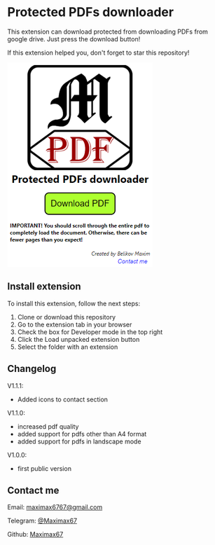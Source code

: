 # Protected PDFs downloader

This extension can download protected from downloading PDFs from google drive. Just press the download button!

If this extension helped you, don't forget to star this repository!

![Extension view](image.png)

## Install extension

To install this extension, follow the next steps:
1. Clone or download this repository
2. Go to the extension tab in your browser
3. Check the box for Developer mode in the top right
4. Click the Load unpacked extension button
5. Select the folder with an extension

## Changelog

V1.1.1:
- Added icons to contact section

V1.1.0:
- increased pdf quality
- added support for pdfs other than A4 format
- added support for pdfs in landscape mode

V1.0.0:
- first public version
## Contact me

Email: [maximax6767@gmail.com](mailto:maximax6767@gmail.com)

Telegram: [@Maximax67](https://t.me/Maximax67)

Github: [Maximax67](https://github.com/Maximax67)

